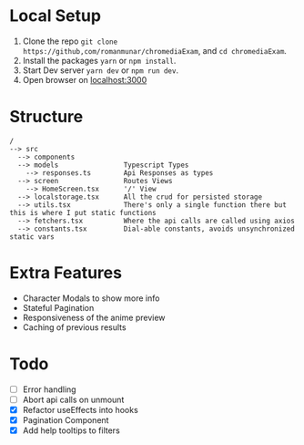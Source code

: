 # Local Setup

1. Clone the repo `git clone https://github,com/romanmunar/chromediaExam`, and `cd chromediaExam`.
2. Install the packages `yarn` or `npm install`.
3. Start Dev server `yarn dev` or `npm run dev`.
4. Open browser on [localhost:3000](https://localhost:3000)

# Structure

```
/
--> src
  --> components
  --> models                Typescript Types
    --> responses.ts        Api Responses as types
  --> screen                Routes Views
    --> HomeScreen.tsx      '/' View
  --> localstorage.tsx      All the crud for persisted storage
  --> utils.tsx             There's only a single function there but this is where I put static functions
  --> fetchers.tsx          Where the api calls are called using axios
  --> constants.tsx         Dial-able constants, avoids unsynchronized static vars
```

# Extra Features

- Character Modals to show more info
- Stateful Pagination
- Responsiveness of the anime preview
- Caching of previous results

# Todo

- [ ] Error handling
- [ ] Abort api calls on unmount
- [x] Refactor useEffects into hooks
- [x] Pagination Component
- [x] Add help tooltips to filters

